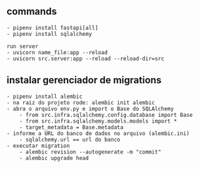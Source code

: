 ## commands

    - pipenv install fastapi[all]
    - pipenv install sqlalchemy

    run server
    - uvicorn name_file:app --reload
    - uvicorn src.server:app --reload --reload-dir=src

## instalar gerenciador de migrations
    - pipenv install alembic
    - na raiz do projeto rode: alembic init alembic
    - abra o arquivo env.py e import o Base do SQLAlchemy
        - from src.infra.sqlalchemy.config.database import Base
        - from src.infra.sqlalchemy.models.models import *
        - target_metadata = Base.metadata
    - informe a URL do banco de dados no arquivo (alembic.ini)
        - sqlalchemy.url == url do banco
    - executar migration
        - alembic revision --autogenerate -m "commit"
        - alembic upgrade head